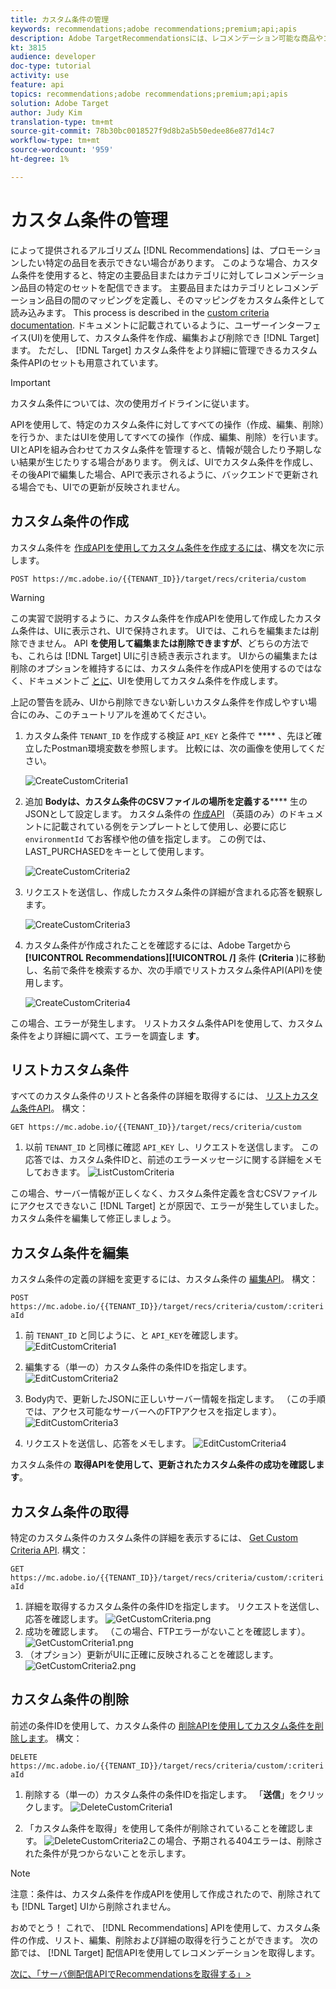 ```yaml
---
title: カスタム条件の管理
keywords: recommendations;adobe recommendations;premium;api;apis
description: Adobe TargetRecommendationsには、レコメンデーション可能な商品やコンテンツのカタログを管理するためのAPIの専用セットが含まれています。 レコメンデーションのアルゴリズムとキャンペーンを管理します。 Web、モバイル、電子メール、IOTなどのチャネルに表示するJSON、HTMLまたはXMLオブジェクトでレコメンデーションを配信します。
kt: 3815
audience: developer
doc-type: tutorial
activity: use
feature: api
topics: recommendations;adobe recommendations;premium;api;apis
solution: Adobe Target
author: Judy Kim
translation-type: tm+mt
source-git-commit: 78b30bc0018527f9d8b2a5b50edee86e877d14c7
workflow-type: tm+mt
source-wordcount: '959'
ht-degree: 1%

---
```



# カスタム条件の管理

によって提供されるアルゴリズム [!DNL Recommendations] は、プロモーションしたい特定の品目を表示できない場合があります。 このような場合、カスタム条件を使用すると、特定の主要品目またはカテゴリに対してレコメンデーション品目の特定のセットを配信できます。 主要品目またはカテゴリとレコメンデーション品目の間のマッピングを定義し、そのマッピングをカスタム条件として読み込みます。 This process is described in the [custom criteria documentation](https://docs.adobe.com/content/help/en/target/using/recommendations/criteria/recommendations-csv.html). ドキュメントに記載されているように、ユーザーインターフェイス(UI)を使用して、カスタム条件を作成、編集および削除でき [!DNL Target] ます。 ただし、 [!DNL Target] カスタム条件をより詳細に管理できるカスタム条件APIのセットも用意されています。

>[!IMPORTANT]
>
>カスタム条件については、次の使用ガイドラインに従います。
>
> APIを使用して、特定のカスタム条件に対してすべての操作（作成、編集、削除）を行うか、またはUIを使用してすべての操作（作成、編集、削除）を行います。 UIとAPIを組み合わせてカスタム条件を管理すると、情報が競合したり予期しない結果が生じたりする場合があります。 例えば、UIでカスタム条件を作成し、その後APIで編集した場合、APIで表示されるように、バックエンドで更新される場合でも、UIでの更新が反映されません。

## カスタム条件の作成

カスタム条件を [作成APIを使用してカスタム条件を作成するには](https://developers.adobetarget.com/api/recommendations/#operation/createCriteriaCustom)、構文を次に示します。

`POST https://mc.adobe.io/{{TENANT_ID}}/target/recs/criteria/custom`

>[!WARNING]
>
>この実習で説明するように、カスタム条件を作成APIを使用して作成したカスタム条件は、UIに表示され、UIで保持されます。 UIでは、これらを編集または削除できません。 API **を使用して編集または削除できますが**、どちらの方法でも、これらは [!DNL Target] UIに引き続き表示されます。 UIからの編集または削除のオプションを維持するには、カスタム条件を作成APIを使用するのではなく、ドキュメントご [とに](https://docs.adobe.com/content/help/en/target/using/recommendations/criteria/recommendations-csv.html)、UIを使用してカスタム条件を作成します。

上記の警告を読み、UIから削除できない新しいカスタム条件を作成しやすい場合にのみ、このチュートリアルを進めてください。

1. カスタム条件 `TENANT_ID` を作成する検証 `API_KEY` と条件で **** 、先ほど確立したPostman環境変数を参照します。 比較には、次の画像を使用してください。

   ![CreateCustomCriteria1](assets/CreateCustomCriteria1.png)

2. 追加 **Bodyは、カスタム条件のCSVファイルの場所を定義する****** 生のJSONとして設定します。 カスタム条件の [作成API](https://developers.adobetarget.com/api/recommendations/#operation/getAllCriteriaCustom) （英語のみ）のドキュメントに記載されている例をテンプレートとして使用し、必要に応じ `environmentId` てお客様や他の値を指定します。 この例では、LAST_PURCHASEDをキーとして使用します。

   ![CreateCustomCriteria2](assets/CreateCustomCriteria2.png)

3. リクエストを送信し、作成したカスタム条件の詳細が含まれる応答を観察します。

   ![CreateCustomCriteria3](assets/CreateCustomCriteria3.png)

4. カスタム条件が作成されたことを確認するには、Adobe Targetから **[!UICONTROL Recommendations][!UICONTROL /]** 条件 **(Criteria** )に移動し、名前で条件を検索するか、次の手順でリストカスタム条件API(API)を使用します。

   ![CreateCustomCriteria4](assets/CreateCustomCriteria4.png)

この場合、エラーが発生します。 リストカスタム条件APIを使用して、カスタム条件をより詳細に調べて、エラーを調査しま **す**。

## リストカスタム条件

すべてのカスタム条件のリストと各条件の詳細を取得するには、 [リストカスタム条件API](https://developers.adobetarget.com/api/recommendations/#operation/getAllCriteriaCustom)。 構文：

`GET https://mc.adobe.io/{{TENANT_ID}}/target/recs/criteria/custom`

1. 以前 `TENANT_ID` と同様に確認 `API_KEY` し、リクエストを送信します。 この応答では、カスタム条件IDと、前述のエラーメッセージに関する詳細をメモしておきます。
   ![ListCustomCriteria](assets/ListCustomCriteria.png)

この場合、サーバー情報が正しくなく、カスタム条件定義を含むCSVファイルにアクセスできないこ [!DNL Target] とが原因で、エラーが発生していました。 カスタム条件を編集して修正しましょう。

## カスタム条件を編集

カスタム条件の定義の詳細を変更するには、カスタム条件の [編集API](https://developers.adobetarget.com/api/recommendations/#operation/updateCriteriaCustom)。 構文：

`POST https://mc.adobe.io/{{TENANT_ID}}/target/recs/criteria/custom/:criteriaId`

1. 前 `TENANT_ID` と同じように、と `API_KEY`を確認します。
   ![EditCustomCriteria1](assets/EditCustomCriteria1.png)

1. 編集する（単一の）カスタム条件の条件IDを指定します。
   ![EditCustomCriteria2](assets/EditCustomCriteria2.png)

1. Body内で、更新したJSONに正しいサーバー情報を指定します。 （この手順では、アクセス可能なサーバーへのFTPアクセスを指定します）。
   ![EditCustomCriteria3](assets/EditCustomCriteria3.png)

1. リクエストを送信し、応答をメモします。
   ![EditCustomCriteria4](assets/EditCustomCriteria4.png)

カスタム条件の **取得APIを使用して、更新されたカスタム条件の成功を確認します**。

## カスタム条件の取得

特定のカスタム条件のカスタム条件の詳細を表示するには、 [Get Custom Criteria API](https://developers.adobetarget.com/api/recommendations/#operation/getCriteriaCustom). 構文：

`GET https://mc.adobe.io/{{TENANT_ID}}/target/recs/criteria/custom/:criteriaId`

1. 詳細を取得するカスタム条件の条件IDを指定します。 リクエストを送信し、応答を確認します。
   ![GetCustomCriteria.png](assets/GetCustomCriteria.png)
1. 成功を確認します。 （この場合、FTPエラーがないことを確認します）。
   ![GetCustomCriteria1.png](assets/GetCustomCriteria1.png)
1. （オプション）更新がUIに正確に反映されることを確認します。
   ![GetCustomCriteria2.png](assets/GetCustomCriteria2.png)

## カスタム条件の削除

前述の条件IDを使用して、カスタム条件の [削除APIを使用してカスタム条件を削除します](https://developers.adobetarget.com/api/recommendations/#operation/deleteCriteriaCustom)。 構文：

`DELETE https://mc.adobe.io/{{TENANT_ID}}/target/recs/criteria/custom/:criteriaId`

1. 削除する（単一の）カスタム条件の条件IDを指定します。 「**送信**」をクリックします。
   ![DeleteCustomCriteria1](assets/DeleteCustomCriteria1.png)

1. 「カスタム条件を取得」を使用して条件が削除されていることを確認します。
   ![DeleteCustomCriteria2](assets/DeleteCustomCriteria2.png)この場合、予期される404エラーは、削除された条件が見つからないことを示します。

>[!NOTE]
>注意：条件は、カスタム条件を作成APIを使用して作成されたので、削除されても [!DNL Target] UIから削除されません。

おめでとう！ これで、 [!DNL Recommendations] APIを使用して、カスタム条件の作成、リスト、編集、削除および詳細の取得を行うことができます。 次の節では、 [!DNL Target] 配信APIを使用してレコメンデーションを取得します。

[次に、「サーバ側配信APIでRecommendationsを取得する」>](fetch-recs-server-side-delivery-api.md)
